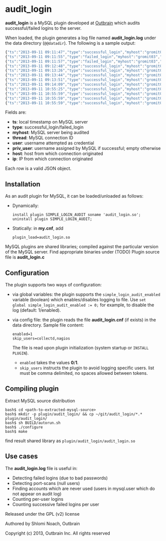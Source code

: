 audit_login
===========

**audit_login** is a MySQL plugin developed at [Outbrain](https://github.com/outbrain) which audits successful/failed logins to the server.

When loaded, the plugin generates a log file named **audit_login.log** under the data directory (```@@datadir```). The following is a sample output:

```JavaScript
{"ts":"2013-09-11 09:11:47","type":"successful_login","myhost":"gromit03","thread":"74153868","user":"web_user","priv_user":"web_user","host":"web-87.localdomain","ip":"10.0.0.87"}
{"ts":"2013-09-11 09:11:55","type":"failed_login","myhost":"gromit03","thread":"74153869","user":"backup_user","priv_user":"","host":"web-32","ip":"10.0.0.32"}
{"ts":"2013-09-11 09:11:57","type":"failed_login","myhost":"gromit03","thread":"74153870","user":"backup_user","priv_user":"","host":"web-32","ip":"10.0.0.32"}
{"ts":"2013-09-11 09:12:48","type":"successful_login","myhost":"gromit03","thread":"74153871","user":"root","priv_user":"root","host":"localhost","ip":"(null)"}
{"ts":"2013-09-11 09:13:26","type":"successful_login","myhost":"gromit03","thread":"74153872","user":"web_user","priv_user":"web_user","host":"web-11.localdomain","ip":"10.0.0.11"}
{"ts":"2013-09-11 09:13:44","type":"successful_login","myhost":"gromit03","thread":"74153873","user":"web_user","priv_user":"web_user","host":"web-40.localdomain","ip":"10.0.0.40"}
{"ts":"2013-09-11 09:13:51","type":"successful_login","myhost":"gromit03","thread":"74153874","user":"web_user","priv_user":"web_user","host":"web-03.localdomain","ip":"10.0.0.3"}
{"ts":"2013-09-11 09:14:09","type":"successful_login","myhost":"gromit03","thread":"74153875","user":"web_user","priv_user":"web_user","host":"web-40.localdomain","ip":"10.0.0.40"}
{"ts":"2013-09-11 10:55:25","type":"successful_login","myhost":"gromit03","thread":"74153876","user":"web_user","priv_user":"web_user","host":"web-87.localdomain","ip":"10.0.0.87"}
{"ts":"2013-09-11 10:55:59","type":"successful_login","myhost":"gromit03","thread":"74153877","user":"web_user","priv_user":"web_user","host":"web-12.localdomain","ip":"10.0.0.12"}
{"ts":"2013-09-11 10:55:59","type":"successful_login","myhost":"gromit03","thread":"74153878","user":"(null)","priv_user":"(null)","host":"(null)","ip":"10.0.0.1"}
{"ts":"2013-09-11 10:55:59","type":"successful_login","myhost":"gromit03","thread":"74153878","user":"(null)","priv_user":"(null)","host":"(null)","ip":"10.0.0.1"}
```

Fields are:

 - **ts**: local timestamp on MySQL server
 - **type**: successful_login/failed_login
 - **myhost**: MySQL server being audited
 - **thread**: MySQL connection ID
 - **user**: username attempted as credential
 - **priv_user**: username assigned by MySQL if successful; empty otherwise
 - **host**: host from which connection originated
 - **ip**: IP from which connection originated

Each row is a valid JSON object.


Installation
------------

As an audit plugin for MySQL, it can be loaded/unloaded as follows:

  - Dynamically:
    ```
    install plugin SIMPLE_LOGIN_AUDIT soname 'audit_login.so';
    uninstall plugin SIMPLE_LOGIN_AUDIT;
    ```

  - Statically: in **my.cnf**, add
    ```
    plugin_load=audit_login.so
    ```

MySQL plugins are shared libraries; compiled against the particular version of the MySQL server. Find appropriate binaries under (TODO)
Plugin source file is **audit_login.c**




Configuration
-------------

The plugin supports two ways of configuration:

  - via global variables: the plugin supports the ```simple_login_audit_enabled``` variable (boolean) which enables/disables logging to file. Use ```set global simple_login_audit_enabled := 0;``` for example, to disable the log (default: 1/enabled).
  - via config file: the plugin reads the file **audit_login.cnf** (if exists) in the data directory. Sample file content:

    ```
    enabled=1
    skip_users=collectd,nagios
    ```

    The file is read upon plugin initialization (system startup or ```INSTALL PLUGIN```).
    - ```enabled``` takes the values **0**/**1**.
    - ```skip_users``` instructs the plugin to avoid logging specific users. list must be comma delimited, no spaces allowed between tokens.


Compiling plugin
----------------

Extract MySQL source distribution

```
bash$ cd <path-to-extracted-mysql-source>
bash$ mkdir -p plugin/audit_login/ && cp ~/git/audit_login/*.* plugin/audit_login/
bash$ sh BUILD/autorun.sh
bash$ ./configure
bash$ make
```

find result shared library as ```plugin/audit_login/audit_login.so```

Use cases
---------

The **audit_login.log** file is useful in:

 - Detecting failed logins (due to bad passwords)
 - Detecting port-scans (null users)
 - Finding accounts which are never used (users in mysql.user which do not appear on audit log)
 - Counting per-user logins
 - Counting successive failed logins per user





Released under the GPL (v2) license

Authored by Shlomi Noach, Outbrain

Copyright (c) 2013, Outbrain Inc. All rights reserved


